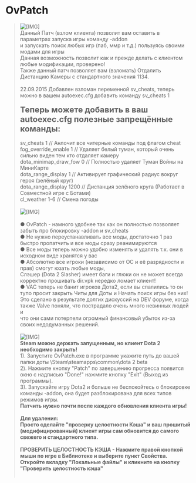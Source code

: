 # OvPatch
<blockquote class="messageText SelectQuoteContainer ugc baseHtml">
					<img src="http://jet-shark.ucoz.ru/images_posts_2/vzlom-override_vpk.jpg" class="bbCodeImage LbImage" alt="[&#8203;IMG]" data-url="http://jet-shark.ucoz.ru/images_posts_2/vzlom-override_vpk.jpg" style=""> <br>
Данный Патч (взлом клиента) позволит вам оставить в параметрах запуска игры команду -addon <br>
и запускать поиск любых игр (паб, ммр и т.д.) пользуясь своими модами для игры <br>
Данная возможность позволит как и прежде делать с клиентом любые модификации, проверено! <br>
Также данный патч позволяет вам (взломать) Отдалить Дистанцию Камеры с стандартного значения 1134. <br>
<br>
22.09.2015 Добавлен взломан переменной sv_cheats, теперь можно в вашем autoexec.cfg добавить команду sv_cheats 1<br>
<br>
<b><span style="font-size: 22px">Теперь можете добавить в ваш autoexec.cfg полезные запрещённые команды:</span></b><br>
<br>
sv_cheats 1 // Анлочит все читерные команды под флагом cheat<br>
fog_override_enable 1 // Удаляет белый туман, который очень сильно виден тем кто отдаляет камеру<br> 
dota_minimap_draw_fow 0 // Полностью удаляет Туман Войны на МиниКарте<br> 
dota_range_display 1 // Активирует графический радиус вокруг героя (зелёный круг)<br> 
dota_range_display 1200 // Дистанция зелёного круга (Работает в Совместной игре с Ботами)<br>
cl_weather 1-6 // Смена погоды<br>
<br>
<img src="http://jet-shark.ucoz.ru/images_posts_2/vzlom-override_vpk2.jpg" class="bbCodeImage LbImage" alt="[&#8203;IMG]" data-url="http://jet-shark.ucoz.ru/images_posts_2/vzlom-override_vpk2.jpg" style=""> <br>
<br>
● OvPatch - намного удобнее так как он полностью позволяет забыть про блокировку -addon и sv_cheats <br>
● Не нужно переустанавливать все моды, достаточно 1 раз быстро пропатчить и все моды сразу реанимируются <br>
● Все моды теперь можно удобно изменять и удалять т.к. они в исходном виде хранятся у вас <br>
● Абсолютно все игроки (независимо от ОС и её разрядности и прав) смогут юзать любые моды, <br>
Слэшер (Dota 2 Slasher) имеет баги и глюки он не может всегда корректно прошивать dir.vpk нередко ломает клиент! <br>
● VAC теперь не банит игроков Дота2, если вы спалились то он тупо просит закрыть Читы для Доты и Начать поиск игры без них! <br>
Это сделано в результате долгих дискуссий на DEV форуме, когда также Valve поняли, что пострадало очень много невинных людей и <br>
что они сами потерпели огромный финансовый убыток из-за своих недодуманных решений. <br>
<br>
<img src="http://jet-shark.ucoz.ru/bars/ustanovka.png" class="bbCodeImage LbImage" alt="[&#8203;IMG]" data-url="http://jet-shark.ucoz.ru/bars/ustanovka.png" style=""> <br>
<b>Steam можно держать запущенным, но клиент Dota 2 необходимо закрыть!</b><br>
1). Запустите OvPatch.exe в программе укажите путь до вашей папки доты \Steam\steamapps\common\dota 2 beta<br>
2). Нажмите кнопку "Patch" по завершению прогресса появится окно с надписью "Done!" нажмите кнопку "Exit" (Выход из программы). <br>
3). Запускайте игру Dota2 и больше не беспокойтесь о блокировке команды -addon, она будет разблокирована для всех типов режимов игры. <br>
<b>Патчить нужно почти после каждого обновления клиента игры!</b><br>
<b><br>
Для удаления: <br>
Просто сделайте "проверку целостности Кэша" и ваш прошитый (модифицированный) клиент игры сам обновится до самого свежего и стандартного типа. <br>
<br>
ПРОВЕРИТЬ ЦЕЛОСТНОСТЬ КЭША - Нажмите правой кнопкой мыши по игре в Библиотеке и выберите пункт Свойства. <br>
Откройте вкладку "Локальные файлы" и кликните на кнопку "Проверить целостность кэша"
<div class="messageTextEndMarker">&nbsp;</div>
</blockquote>